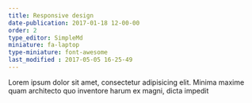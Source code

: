 ```yaml
---
title: Responsive design
date-publication: 2017-01-18 12-00-00
order: 2
type_editor: SimpleMd
miniature: fa-laptop
type-miniature: font-awesome
last_modified : 2017-05-05 16-25-49
---
```

Lorem ipsum dolor sit amet, consectetur adipisicing elit. Minima maxime quam architecto quo inventore harum ex magni, dicta impedit